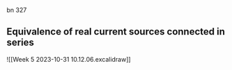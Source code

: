 bn 327

## Equivalence of real current sources connected in series
![[Week 5 2023-10-31 10.12.06.excalidraw]]